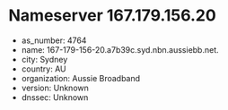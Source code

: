 # Nameserver 167.179.156.20

* as_number: 4764
* name: 167-179-156-20.a7b39c.syd.nbn.aussiebb.net.
* city: Sydney
* country: AU
* organization: Aussie Broadband
* version: Unknown
* dnssec: Unknown
